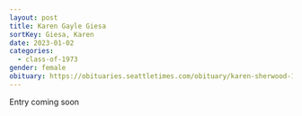 ```yaml
---
layout: post
title: Karen Gayle Giesa
sortKey: Giesa, Karen
date: 2023-01-02
categories:
  - class-of-1973
gender: female
obituary: https://obituaries.seattletimes.com/obituary/karen-sherwood-1087003447
---
```

E﻿ntry coming soon